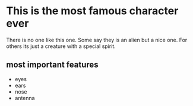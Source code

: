 
# This is the most famous character ever  
There is no one like this one. Some say they is an alien but a nice one.
For others its just a creature with a special spirit.

## most important features
* eyes
* ears
* nose
* antenna


